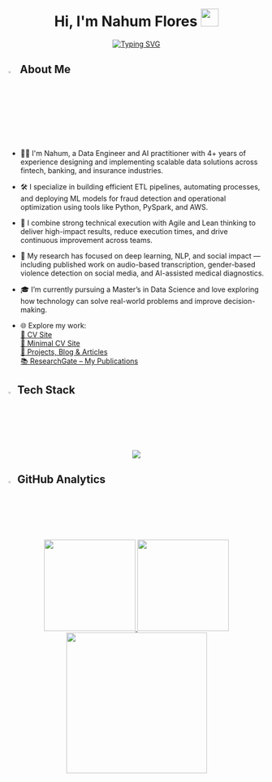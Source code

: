 
<h1 align="center">Hi, I'm Nahum Flores <img src="https://media.giphy.com/media/hvRJCLFzcasrR4ia7z/giphy.gif" width="35"></h1>

<p align="center">
  <a href="https://git.io/typing-svg"><img src="https://readme-typing-svg.demolab.com?font=Cascadia+Code&size=30&duration=4000&pause=500&color=05C35C&center=true&vCenter=true&random=false&width=700&height=80&lines=Data+Engineer;Data+Science+Master's+Student;ML+Engineer;Software+Developer;AI+Researcher" alt="Typing SVG" /></a>
</p>

## <img src="https://img.icons8.com/?size=100&id=F9ipR5cXjxhq&format=png&color=000000" width="3.5%"> About Me

- 👨‍💻 I'm Nahum, a Data Engineer and AI practitioner with 4+ years of experience designing and implementing scalable data solutions across fintech, banking, and insurance industries.

- 🛠️ I specialize in building efficient ETL pipelines, automating processes, and deploying ML models for fraud detection and operational optimization using tools like Python, PySpark, and AWS.

- 🚀 I combine strong technical execution with Agile and Lean thinking to deliver high-impact results, reduce execution times, and drive continuous improvement across teams.

- 🧠 My research has focused on deep learning, NLP, and social impact — including published work on audio-based transcription, gender-based violence detection on social media, and AI-assisted medical diagnostics.

- 🎓 I’m currently pursuing a Master’s in Data Science and love exploring how technology can solve real-world problems and improve decision-making.

- 🌐 Explore my work:  
  [💼 CV Site](https://nahumfolio.vercel.app/)  
  [🧾 Minimal CV Site](https://sweet-panda-b2d366.netlify.app/)  
  [🧠 Projects, Blog & Articles](https://portfolio-nahum-fg.vercel.app/)  
  [📚 ResearchGate – My Publications](https://www.researchgate.net/profile/Nahum-Flores-Gutierrez)

## <img src="https://media2.giphy.com/media/QssGEmpkyEOhBCb7e1/giphy.gif?cid=ecf05e47a0n3gi1bfqntqmob8g9aid1oyj2wr3ds3mg700bl&rid=giphy.gif" width="2.5%"> Tech Stack

<p align="center">
  <a>
    <img src="https://skillicons.dev/icons?i=aws,gcp,docker,linux,ubuntu,python,scala,java,cpp,js,ts,nodejs,react,express,graphql,fastapi,flask,pytorch,tensorflow,sklearn,postgres,mysql,mongodb,dynamodb,git,github,bitbucket" />

  </a>
</p>

## <img src="https://raw.githubusercontent.com/7oSkaaa/7oSkaaa/main/Images/Statistics.gif" width="2.5%"> GitHub Analytics

<p align="center">
<a href="https://github.com/NahumFGz">
  <img height="180em" src="https://github-readme-stats-eight-theta.vercel.app/api?username=NahumFGz&show_icons=true&include_all_commits=true&count_private=true&theme=tokyonight"/>
  <img height="180em" src="https://github-readme-stats-eight-theta.vercel.app/api/top-langs/?username=NahumFGz&layout=compact&langs_count=8&theme=tokyonight"/>
  <img height="277em" src="https://github-readme-activity-graph.vercel.app/graph?username=NahumFGz&bg_color=1a1b27&color=aa82d9&line=628edb&point=64bfaf&area=true&hide_border=false&include_all_commits=true&count_private=true">
</a>
</p>
